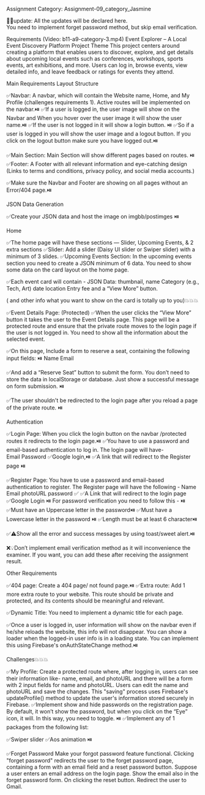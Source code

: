 Assignment Category: Assignment-09_category_Jasmine

🚩🚩update: All the updates will be declared here.  
You need to implement forget password method, but skip email verification.

Requirements (Video: b11-a9-category-3.mp4)
Event Explorer – A Local Event Discovery Platform
Project Theme
This project centers around creating a platform that enables users to discover, explore, and get details about upcoming local events such as conferences, workshops, sports events, art exhibitions, and more. Users can log in, browse events, view detailed info, and leave feedback or ratings for events they attend.

<!--
 Ensure the Following things to get 100% mark

✅GitHub Commits: Include at least 10 meaningful commits with descriptive messages.
✅Readme.md: Include a README file with the project name, purpose, live URL, key features, and any npm packages you have used.
✅Responsiveness: Ensure the website is fully responsive on mobile, tablet, and desktop.
✅Environment Variables: Secure Firebase configuration keys using environment variables.⏯️
✅Unique Design: Create a vibrant, urban-themed UI with emphasis on user engagement.
✅Host your Application: You can host deployment systems like Netlify, surge, and Firebase. As you develop a single-page application
✅ensure that the page doesn't throw any error on reloading from any routes.
✅Add authorized domain to Firebase if you use Netlify / surge
 -->

Main Requirements
Layout Structure

✅Navbar: A navbar, which will contain the Website name, Home, and My Profile (challenges requirements 1). Active routes will be implemented on the navbar.⏯️
✅If a user is logged in, the user image will show on the Navbar and When you hover over the user image it will show the user name.⏯️
✅If the user is not logged in it will show a login button. ⏯️
✅So if a user is logged in you will show the user image and a logout button. If you click on the logout button make sure you have logged out.⏯️

✅Main Section: Main Section will show different pages based on routes. ⏯️
✅Footer: A Footer with all relevant information and eye-catching design (Links to terms and conditions, privacy policy, and social media accounts.)

✅Make sure the Navbar and Footer are showing on all pages without an Error/404 page.⏯️

JSON Data Generation

✅Create your JSON data and host the image on imgbb/postimges ⏯️

Home

✅The home page will have these sections — Slider, Upcoming Events, & 2 extra sections
✅Slider: Add a slider (Daisy UI slider or Swiper slider) with a minimum of 3 slides.
✅Upcoming Events Section: In the upcoming events section you need to create a JSON minimum of 6 data. You need to show some data on the card layout on the home page.

✅Each event card will contain - JSON Data:
thumbnail,
name
Category (e.g., Tech, Art)
date
location
Entry fee
and a “View More” button.

( and other info what you want to show on the card is totally up to you)💥💥💥

✅Event Details Page: (Protected)
✅When the user clicks the “View More” button it takes the user to the Event Details page. This page will be a protected route and ensure that the private route moves to the login page if the user is not logged in. You need to show all the information about the selected event.

✅On this page, Include a form to reserve a seat, containing the following input fields: ⏯️
Name
Email

✅And add a “Reserve Seat” button to submit the form. You don’t need to store the data in localStorage or database. Just show a successful message on form submission. ⏯️

✅The user shouldn't be redirected to the login page after you reload a page of the private route. ⏯️

Authentication

✅Login Page: When you click the login button on the navbar /protected routes it redirects to the login page.⏯️
✅You have to use a password and email-based authentication to log in. The login page will have-  
Email
Password
✅Google login,⏯️
✅A link that will redirect to the Register page ⏯️

✅Register Page: You have to use a password and email-based authentication to register. The Register page will have the following -
Name
Email
photoURL
password ✅
✅A Link that will redirect to the login page
✅Google Login ⏯️
For password verification you need to follow this - ⏯️
✅Must have an Uppercase letter in the password⏯️
✅Must have a Lowercase letter in the password ⏯️
✅Length must be at least 6 character⏯️

✅⚠️Show all the error and success messages by using toast/sweet alert.⏯️

❌💡Don’t implement email verification method as it will inconvenience the examiner. If you want, you can add these after receiving the assignment result.

Other Requirements

✅404 page: Create a 404 page/ not found page.⏯️
✅Extra route: Add 1 more extra route to your website. This route should be private and protected, and its contents should be meaningful and relevant.

✅Dynamic Title: You need to implement a dynamic title for each page.

✅Once a user is logged in, user information will show on the navbar even if he/she reloads the website, this info will not disappear. You can show a loader when the logged-in user info is in a loading state. You can implement this using Firebase's onAuthStateChange method.⏯️

Challenges💥💥💥

✅My Profile: Create a protected route where, after logging in, users can see their information like- name, email, and photoURL and there will be a form with 2 input fields for name and photoURL. Users can edit the name and photoURL and save the changes. This "saving" process uses Firebase's updateProfile() method to update the user's information stored securely in Firebase.
✅Implement show and hide passwords on the registration page. By default, it won’t show the password, but when you click on the “Eye” icon, it will. In this way, you need to toggle. ⏯️
✅Implement any of 1 packages from the following list:

✅Swiper slider
✅Aos animation ⏯️

✅Forget Password
Make your forgot password feature functional. Clicking "forget password" redirects the user to the forget password page, containing a form with an email field and a reset password button.
Suppose a user enters an email address on the login page. Show the email also in the forget password form.
On clicking the reset button. Redirect the user to Gmail.

<!--
What to Submit
Your Github Repo Link :
Your Live Link :
 -->

<!-- অ্যাসাইনমেন্ট বিভাগ: অ্যাসাইনমেন্ট-09_category_Jasmine

🚩🚩আপডেট: সমস্ত আপডেট এখানে ঘোষণা করা হবে।

আপনাকে পাসওয়ার্ড ভুলে যাওয়ার পদ্ধতি প্রয়োগ করতে হবে, কিন্তু ইমেল যাচাইকরণ এড়িয়ে যেতে হবে।

প্রয়োজনীয়তা (ভিডিও: b11-a9-category-3.mp4)
ইভেন্ট এক্সপ্লোরার - একটি স্থানীয় ইভেন্ট আবিষ্কার প্ল্যাটফর্ম
প্রকল্প থিম
এই প্রকল্পটি এমন একটি প্ল্যাটফর্ম তৈরির উপর কেন্দ্রীভূত যা ব্যবহারকারীদের আসন্ন স্থানীয় ইভেন্ট যেমন সম্মেলন, কর্মশালা, ক্রীড়া ইভেন্ট, শিল্প প্রদর্শনী এবং আরও অনেক কিছু আবিষ্কার, অন্বেষণ এবং বিশদ জানতে সক্ষম করে। ব্যবহারকারীরা লগ ইন করতে, ইভেন্টগুলি ব্রাউজ করতে, বিস্তারিত তথ্য দেখতে এবং তাদের অংশগ্রহণকারী ইভেন্টগুলির জন্য প্রতিক্রিয়া বা রেটিং দিতে পারেন।

১০০% নম্বর পেতে নিম্নলিখিত বিষয়গুলি নিশ্চিত করুন

GitHub কমিট: বর্ণনামূলক বার্তা সহ কমপক্ষে ১০টি অর্থপূর্ণ কমিট অন্তর্ভুক্ত করুন।

Readme.md: প্রকল্পের নাম, উদ্দেশ্য, লাইভ URL, মূল বৈশিষ্ট্য এবং আপনার ব্যবহৃত যেকোনো npm প্যাকেজ সহ একটি README ফাইল অন্তর্ভুক্ত করুন।

প্রতিক্রিয়াশীলতা: মোবাইল, ট্যাবলেট এবং ডেস্কটপে ওয়েবসাইটটি সম্পূর্ণরূপে প্রতিক্রিয়াশীল কিনা তা নিশ্চিত করুন।

পরিবেশগত পরিবর্তনশীল: পরিবেশগত পরিবর্তনশীল ব্যবহার করে নিরাপদ ফায়ারবেস কনফিগারেশন কী।

অনন্য নকশা: ব্যবহারকারীর অংশগ্রহণের উপর জোর দিয়ে একটি প্রাণবন্ত, নগর-থিমযুক্ত UI তৈরি করুন।

আপনার অ্যাপ্লিকেশন হোস্ট করুন: আপনি Netlify, surge এবং Firebase এর মতো স্থাপনা সিস্টেম হোস্ট করতে পারেন। আপনি যখন একটি একক-পৃষ্ঠার অ্যাপ্লিকেশন তৈরি করেন

নিশ্চিত করুন যে পৃষ্ঠাটি কোনও রুট থেকে পুনরায় লোড করার সময় কোনও ত্রুটি না ফেলে।

যদি আপনি Netlify / surge ব্যবহার করেন তবে Firebase-এ অনুমোদিত ডোমেন যুক্ত করুন

প্রধান প্রয়োজনীয়তা
লেআউট কাঠামো

Navbar: একটি navbar, যাতে ওয়েবসাইটের নাম, হোম এবং আমার প্রোফাইল থাকবে (চ্যালেঞ্জের প্রয়োজনীয়তা 1)। navbar-এ সক্রিয় রুটগুলি বাস্তবায়িত হবে।

যদি কোনও ব্যবহারকারী লগ ইন করেন, তাহলে ব্যবহারকারীর চিত্র Navbar-এ প্রদর্শিত হবে এবং আপনি যখন ব্যবহারকারীর চিত্রের উপর কার্সার রাখবেন তখন এটি ব্যবহারকারীর নাম প্রদর্শন করবে।

ব্যবহারকারী লগ ইন না থাকলে এটি একটি লগইন বোতাম প্রদর্শন করবে।

সুতরাং যদি কোনও ব্যবহারকারী লগ ইন করেন তবে আপনি ব্যবহারকারীর চিত্র এবং একটি লগআউট বোতাম প্রদর্শন করবেন। লগআউট বোতামে ক্লিক করলে নিশ্চিত হয়ে নিন যে আপনি লগআউট করেছেন।

প্রধান বিভাগ: প্রধান বিভাগ রুটের উপর ভিত্তি করে বিভিন্ন পৃষ্ঠা দেখাবে।

পাদলেখ: সমস্ত প্রাসঙ্গিক তথ্য এবং আকর্ষণীয় নকশা সহ একটি পাদলেখ (নিয়মাবলী এবং শর্তাবলী, গোপনীয়তা নীতি এবং সোশ্যাল মিডিয়া অ্যাকাউন্টের লিঙ্ক।)

💡নিশ্চিত করুন যে Navbar এবং Footer কোনও ত্রুটি/404 পৃষ্ঠা ছাড়াই সমস্ত পৃষ্ঠায় প্রদর্শিত হচ্ছে।

JSON ডেটা জেনারেশন

আপনার JSON ডেটা তৈরি করুন এবং imgbb/postimges-এ ছবিটি হোস্ট করুন

হোম

হোম পেজে এই বিভাগগুলি থাকবে — স্লাইডার, আসন্ন ইভেন্ট এবং 2টি অতিরিক্ত বিভাগ
স্লাইডার: কমপক্ষে 3টি স্লাইড সহ একটি স্লাইডার (ডেইজি UI স্লাইডার বা সোয়াইপার স্লাইডার) যোগ করুন।

আসন্ন ইভেন্ট বিভাগ: আসন্ন ইভেন্ট বিভাগে আপনাকে কমপক্ষে 6টি ডেটার একটি JSON তৈরি করতে হবে। আপনাকে হোম পেজে কার্ড লেআউটের কিছু ডেটা দেখাতে হবে।

প্রতিটি ইভেন্ট কার্ডে থাকবে - JSON ডেটা:
থাম্বনেইল,
নাম
বিভাগ (যেমন, প্রযুক্তি, শিল্প)
তারিখ
অবস্থান
প্রবেশ ফি
এবং একটি “আরও দেখুন” বোতাম।

(এবং কার্ডে আপনি কী দেখাতে চান তা সম্পূর্ণ আপনার উপর নির্ভর করে)

ইভেন্টের বিবরণ পৃষ্ঠা: (সুরক্ষিত)
যখন ব্যবহারকারী “আরও দেখুন” বোতামে ক্লিক করেন তখন এটি ব্যবহারকারীকে ইভেন্টের বিবরণ পৃষ্ঠায় নিয়ে যায়। এই পৃষ্ঠাটি একটি সুরক্ষিত রুট হবে এবং নিশ্চিত করুন যে ব্যবহারকারী লগ ইন না থাকলে ব্যক্তিগত রুটটি লগইন পৃষ্ঠায় চলে যায়। আপনাকে নির্বাচিত ইভেন্ট সম্পর্কে সমস্ত তথ্য দেখাতে হবে।

এই পৃষ্ঠায়, একটি আসন সংরক্ষণ করার জন্য একটি ফর্ম অন্তর্ভুক্ত করুন, যার মধ্যে নিম্নলিখিত ইনপুট ক্ষেত্রগুলি থাকবে:

নাম
ইমেল

এবং ফর্ম জমা দেওয়ার জন্য একটি “রিজার্ভ সিট” বোতাম যুক্ত করুন। আপনাকে লোকাল স্টোরেজ বা ডাটাবেসে ডেটা সংরক্ষণ করার দরকার নেই। ফর্ম জমা দেওয়ার সময় কেবল একটি সফল বার্তা দেখান।

💡ব্যক্তিগত রুটের একটি পৃষ্ঠা পুনরায় লোড করার পরে ব্যবহারকারীকে লগইন পৃষ্ঠায় পুনঃনির্দেশিত করা উচিত নয়।

প্রমাণীকরণ

লগইন পৃষ্ঠা: যখন আপনি নেভিবার/সুরক্ষিত রুটে লগইন বোতামে ক্লিক করেন তখন এটি লগইন পৃষ্ঠায় পুনঃনির্দেশিত হয়।
লগইন করার জন্য আপনাকে একটি পাসওয়ার্ড এবং ইমেল-ভিত্তিক প্রমাণীকরণ ব্যবহার করতে হবে। লগইন পৃষ্ঠায় থাকবে-
ইমেল
পাসওয়ার্ড
গুগল লগইন,
একটি লিঙ্ক যা নিবন্ধন পৃষ্ঠায় পুনঃনির্দেশিত হবে

নিবন্ধন পৃষ্ঠা: নিবন্ধন করার জন্য আপনাকে একটি পাসওয়ার্ড এবং ইমেল-ভিত্তিক প্রমাণীকরণ ব্যবহার করতে হবে। নিবন্ধন পৃষ্ঠায় নিম্নলিখিতগুলি থাকবে -
নাম
ইমেল
ছবির URL
পাসওয়ার্ড
একটি লিঙ্ক যা লগইন পৃষ্ঠায় পুনঃনির্দেশিত হবে
গুগল লগইন
পাসওয়ার্ড যাচাইকরণের জন্য আপনাকে এটি অনুসরণ করতে হবে -
পাসওয়ার্ডে একটি বড় হাতের অক্ষর থাকতে হবে
পাসওয়ার্ডে একটি ছোট হাতের অক্ষর থাকতে হবে
দৈর্ঘ্য কমপক্ষে 6 অক্ষরের হতে হবে

⚠️টোস্ট/সুইট সতর্কতা ব্যবহার করে সমস্ত ত্রুটি এবং সাফল্যের বার্তা দেখান।

💡ইমেল যাচাইকরণ পদ্ধতি প্রয়োগ করবেন না কারণ এটি পরীক্ষককে অসুবিধার সম্মুখীন করবে। আপনি যদি চান, আপনি অ্যাসাইনমেন্ট ফলাফল পাওয়ার পরে এগুলি যোগ করতে পারেন।

অন্যান্য প্রয়োজনীয়তা

৪০৪ পৃষ্ঠা: একটি ৪০৪ পৃষ্ঠা/পাওয়া যায়নি এমন পৃষ্ঠা তৈরি করুন।

অতিরিক্ত রুট: আপনার ওয়েবসাইটে আরও একটি অতিরিক্ত রুট যোগ করুন। এই রুটটি ব্যক্তিগত এবং সুরক্ষিত হওয়া উচিত এবং এর বিষয়বস্তু অর্থপূর্ণ এবং প্রাসঙ্গিক হওয়া উচিত।

গতিশীল শিরোনাম: প্রতিটি পৃষ্ঠার জন্য আপনাকে একটি গতিশীল শিরোনাম প্রয়োগ করতে হবে।

একবার ব্যবহারকারী লগ ইন হয়ে গেলে, ব্যবহারকারীর তথ্য নেভবারে প্রদর্শিত হবে, এমনকি যদি সে ওয়েবসাইটটি পুনরায় লোড করে, তবে এই তথ্য অদৃশ্য হবে না। লগ-ইন করা ব্যবহারকারীর তথ্য লোডিং স্ট্যাটে থাকলে আপনি একটি লোডার দেখাতে পারেন। -->
